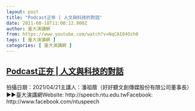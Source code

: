 ```yaml
---
layout: post
title: "Podcast正夯 | 人文與科技的對話"
date: 2021-08-18T11:00:12.000Z
author: 臺大演講網
from: https://www.youtube.com/watch?v=NqCAI04Ozh0
tags: [ 臺大演講網 ]
categories: [ 臺大演講網 ]
---
```

<!--1629284412000-->
[Podcast正夯 | 人文與科技的對話](https://www.youtube.com/watch?v=NqCAI04Ozh0)
------

<div>
拍攝日期：2021/04/21主講人：潘祖蔭（好好聽文創傳媒股份有限公司董事長）►►臺大演講網Website: http://speech.ntu.edu.twFacebook: http://www.facebook.com/ntuspeech
</div>
